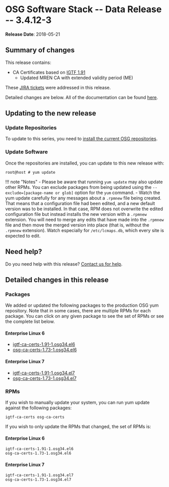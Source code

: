 OSG Software Stack -- Data Release -- 3.4.12-3
==============================================

**Release Date**: 2018-05-21

Summary of changes
------------------

This release contains:

-   CA Certificates based on [IGTF 1.91](http://dist.eugridpma.info/distribution/igtf/current/CHANGES)
    - Updated MREN CA with extended validity period (ME)

These [JIRA tickets](https://jira.opensciencegrid.org/issues/?jql=project%20%3D%20SOFTWARE%20AND%20fixVersion%20%3D%203.4.12-3%20ORDER%20BY%20priority%20DESC%2C%20key%20DESC) were addressed in this release.

Detailed changes are below. All of the documentation can be found [here](../../index.md).

Updating to the new release
---------------------------

### Update Repositories

To update to this series, you need to [install the current OSG repositories](../../common/yum.md#install-the-osg-repositories).

### Update Software

Once the repositories are installed, you can update to this new release with:

``` console
root@host # yum update
```

!!! note "Notes"
    -   Please be aware that running `yum update` may also update other RPMs. You can exclude packages from being updated using the `--exclude=[package-name or glob]` option for the `yum` command.
    -   Watch the yum update carefully for any messages about a `.rpmnew` file being created. That means that a configuration file had been edited, and a new default version was to be installed. In that case, RPM does not overwrite the edited configuration file but instead installs the new version with a `.rpmnew` extension. You will need to merge any edits that have made into the `.rpmnew` file and then move the merged version into place (that is, without the `.rpmnew` extension). Watch especially for `/etc/lcmaps.db`, which every site is expected to edit.

Need help?
----------

Do you need help with this release? [Contact us for help](../../common/help.md).

Detailed changes in this release
--------------------------------

### Packages

We added or updated the following packages to the production OSG yum repository. Note that in some cases, there are multiple RPMs for each package. You can click on any given package to see the set of RPMs or see the complete list below.

#### Enterprise Linux 6

-   [igtf-ca-certs-1.91-1.osg34.el6](https://koji.chtc.wisc.edu/koji/search?match=glob&type=build&terms=igtf-ca-certs-1.91-1.osg34.el6)
-   [osg-ca-certs-1.73-1.osg34.el6](https://koji.chtc.wisc.edu/koji/search?match=glob&type=build&terms=osg-ca-certs-1.73-1.osg34.el6)

#### Enterprise Linux 7

-   [igtf-ca-certs-1.91-1.osg34.el7](https://koji.chtc.wisc.edu/koji/search?match=glob&type=build&terms=igtf-ca-certs-1.91-1.osg34.el7)
-   [osg-ca-certs-1.73-1.osg34.el7](https://koji.chtc.wisc.edu/koji/search?match=glob&type=build&terms=osg-ca-certs-1.73-1.osg34.el7)

### RPMs

If you wish to manually update your system, you can run yum update against the following packages:

    igtf-ca-certs osg-ca-certs

If you wish to only update the RPMs that changed, the set of RPMs is:

#### Enterprise Linux 6

``` file
igtf-ca-certs-1.91-1.osg34.el6
osg-ca-certs-1.73-1.osg34.el6
```

#### Enterprise Linux 7

``` file
igtf-ca-certs-1.91-1.osg34.el7
osg-ca-certs-1.73-1.osg34.el7
```
